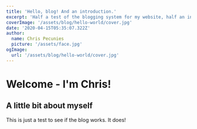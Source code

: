 ```yaml
---
title: 'Hello, blog! And an introduction.'
excerpt: 'Half a test of the blogging system for my website, half an informational introduction to the projects I am working on and my current pursuits and enterprises, for those who for whatever reason find themselves curious.'
coverImage: '/assets/blog/hello-world/cover.jpg'
date: '2020-04-15T05:35:07.322Z'
author:
  name: Chris Pecunies
  picture: '/assets/face.jpg'
ogImage:
  url: '/assets/blog/hello-world/cover.jpg'
---
```


# Welcome - I'm Chris!

## A little bit about myself
This is just a test to see if the blog works. It does!

